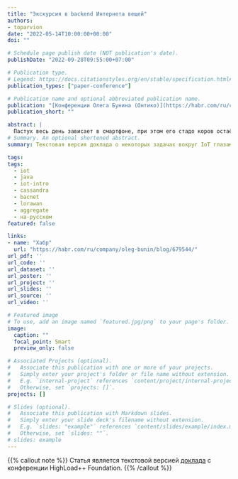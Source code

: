 ```yaml
---
title: "Экскурсия в backend Интернета вещей"
authors:
- toparvion
date: "2022-05-14T10:00:00+00:00"
doi: ""

# Schedule page publish date (NOT publication's date).
publishDate: "2022-09-28T09:55:00+07:00"

# Publication type.
# Legend: https://docs.citationstyles.org/en/stable/specification.html#appendix-iii-types
publication_types: ["paper-conference"]

# Publication name and optional abbreviated publication name.
publication: "[Конференции Олега Бунина (Онтико)](https://habr.com/ru/company/oleg-bunin/blog/679544/)"
publication_short: ""

abstract: |
  Пастух весь день зависает в смартфоне, при этом его стадо коров остаётся под присмотром. Оператор на нефтяном месторождении прогнозирует поломку сложного агрегата и заранее сообщает о проблеме, чтобы вовремя её решить. Казалось бы, что может быть общего у этих несвязанных вещей… Ответ прост. Им облегчает работу IoT. Предлагаю вам небольшую экскурсию, где мы с вами погуляем вдоль вольеров зоопарка устройств, подивимся его разным «живностям» и окунёмся в Industrial Internet of Things – промышленный интернет вещей.
# Summary. An optional shortened abstract.
summary: Текстовая версия доклада о некоторых задачах вокруг IoT глазами бэкендера

tags:
tags:
  - iot
  - java
  - iot-intro
  - cassandra
  - bacnet
  - lorawan
  - aggregate
  - на-русском
featured: false

links:
- name: "Хабр"
  url: "https://habr.com/ru/company/oleg-bunin/blog/679544/"
url_pdf: ''
url_code: ''
url_dataset: ''
url_poster: ''
url_project: ''
url_slides: ''
url_source: ''
url_video: ''

# Featured image
# To use, add an image named `featured.jpg/png` to your page's folder.
image:
  caption: ""
  focal_point: Smart
  preview_only: false

# Associated Projects (optional).
#   Associate this publication with one or more of your projects.
#   Simply enter your project's folder or file name without extension.
#   E.g. `internal-project` references `content/project/internal-project/index.md`.
#   Otherwise, set `projects: []`.
projects: []

# Slides (optional).
#   Associate this publication with Markdown slides.
#   Simply enter your slide deck's filename without extension.
#   E.g. `slides: "example"` references `content/slides/example/index.md`.
#   Otherwise, set `slides: ""`.
# slides: example
---
```

{{% callout note %}}
Статья является текстовой версией [доклада](/event/2022/highload/) с конференции HighLoad++ Foundation.
{{% /callout %}}

